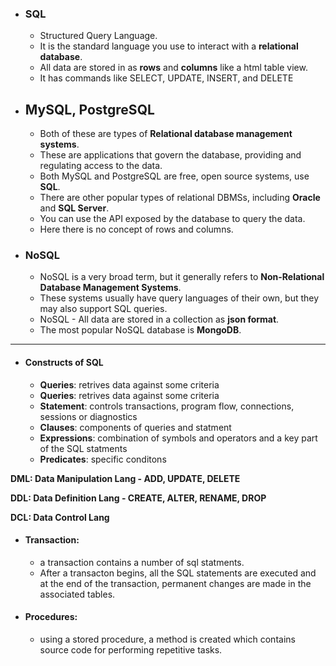 * ### SQL
  * Structured Query Language.
  * It is the standard language you use to interact with a **relational database**. 
  * All data are stored in as **rows** and **columns** like a html table view. 
  * It has commands like SELECT, UPDATE, INSERT, and DELETE

* ## MySQL, PostgreSQL
  * Both of these are types of **Relational database management systems**.
  * These are applications that govern the database, providing and regulating access to the data. 
  * Both MySQL and PostgreSQL are free, open source systems, use **SQL**. 
  * There are other popular types of relational DBMSs, including **Oracle** and **SQL Server**.
  * You can use the API exposed by the database to query the data. 
  * Here there is no concept of rows and columns.


* ### NoSQL
  * NoSQL is a very broad term, but it generally refers to **Non-Relational Database Management Systems**.
  * These systems usually have query languages of their own, but they may also support SQL queries. 
  * NoSQL - All data are stored in a collection as **json format**.
  * The most popular NoSQL database is **MongoDB**.


-----------------------------------------------------

* #### Constructs of SQL
  * **Queries**: retrives data against some criteria
  * **Queries**: retrives data against some criteria
  * **Statement**: controls transactions, program flow, connections, sessions or diagnostics
  * **Clauses**: components of queries and statment
  * **Expressions**: combination of symbols and operators and a key part of the SQL statments
  * **Predicates**: specific conditons



**DML: Data Manipulation Lang - ADD, UPDATE, DELETE**

**DDL: Data Definition Lang - CREATE, ALTER, RENAME, DROP**

**DCL: Data Control Lang**



* #### Transaction: 
  * a transaction contains a number of sql statments. 
  * After a transacton begins, all the SQL statements are executed and at the end of the transaction, permanent changes are made in the associated tables.

* #### Procedures:
  * using a stored procedure, a method is created which contains source code for performing repetitive tasks.

